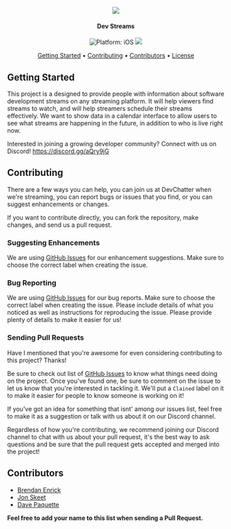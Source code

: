 <p align="center">
  <a href="#" alt="DevStreams" width="200"><img src="DevChatterLogo.png"></a>
</p>
<h4 align="center">Dev Streams</h4>

<p align="center">
<img src="https://img.shields.io/badge/Platform-.NET Core 2.1-lightgrey.svg" style="max-height: 300px;" alt="Platform: iOS">
<a href="https://discord.gg/aQry9jG"><img src="https://img.shields.io/badge/Discord-DevChatter-red.svg" style="max-height: 300px;"></a>
</p>

<p align="center">
  <a href="#getting-started">Getting Started</a> •
  <a href="#contributing">Contributing</a> •
  <a href="#contributors">Contributors</a> •
  <a href="#license">License</a>
</p>

## Getting Started

This project is a designed to provide people with information about software development streams on any streaming platform. It will help viewers find streams to watch, and will help streamers schedule their streams effectively. We want to show data in a calendar interface to allow users to see what streams are happening in the future, in addition to who is live right now.

Interested in joining a growing developer community? Connect with us on Discord! https://discord.gg/aQry9jG

## Contributing

There are a few ways you can help, you can join us at DevChatter when we're streaming, you can report bugs or issues that you find, or you can suggest enhancements or changes.

If you want to contribute directly, you can fork the repository, make changes, and send us a pull request.

### Suggesting Enhancements

We are using [GitHub Issues](https://github.com/DevChatter/DevStreams/issues) for our enhancement suggestions. Make sure to choose the correct label when creating the issue.

### Bug Reporting

We are using [GitHub Issues](https://github.com/DevChatter/DevStreams/issues) for our bug reports. Make sure to choose the correct label when creating the issue. Please include details of what you noticed as well as instructions for reproducing the issue. Please provide plenty of details to make it easier for us!

### Sending Pull Requests

Have I mentioned that you're awesome for even considering contributing to this project? Thanks!

Be sure to check out list of [GitHub Issues](https://github.com/DevChatter/DevStreams/issues) to know what things need doing on the project. Once you've found one, be sure to comment on the issue to let us know that you're interested in tackling it. We'll put a `Clained` label on it to make it easier for people to know someone is working on it!

If you've got an idea for something that isnt' among our issues list, feel free to make it as a suggestion or talk with us about it on our Discord channel.

Regardless of how you're contributing, we recommend joining our Discord channel to chat with us about your pull request, it's the best way to ask questions and be sure that the pull request gets accepted and merged into the project!

## Contributors

* [Brendan Enrick](https://github.com/benrick)
* [Jon Skeet](https://github.com/jskeet)
* [Dave Paquette](https://github.com/dpaquette)

**Feel free to add your name to this list when sending a Pull Request.**
